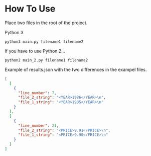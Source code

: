# How To Use

Place two files in the root of the project.

Python 3

```python3 main.py filename1 filename2```

If you have to use Python 2...

```python2 main_2.py filename1 filename2```

Example of results.json with the two differences in the exampel files.

```json
[
  [
    {
      "line_number": 7,
      "file_2_string": "<YEAR>1986</YEAR>\n",
      "file_1_string": "<YEAR>1985</YEAR>\n"
    }
  ],
  [
    {
      "line_number": 21,
      "file_2_string": "<PRICE>9.91</PRICE>\n",
      "file_1_string": "<PRICE>9.90</PRICE>\n"
    }
  ]
]
```

